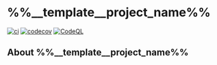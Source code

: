 # %%__template__project_name%%

[![ci](https://github.com/%%myorg%%/%%__template__project_name%%/actions/workflows/ci.yml/badge.svg)](https://github.com/%%myorg%%/%%__template__project_name%%/actions/workflows/ci.yml)
[![codecov](https://codecov.io/gh/%%myorg%%/%%__template__project_name%%/branch/main/graph/badge.svg)](https://codecov.io/gh/%%myorg%%/%%__template__project_name%%)
[![CodeQL](https://github.com/%%myorg%%/%%__template__project_name%%/actions/workflows/codeql-analysis.yml/badge.svg)](https://github.com/%%myorg%%/%%__template__project_name%%/actions/workflows/codeql-analysis.yml)

## About %%__template__project_name%%
